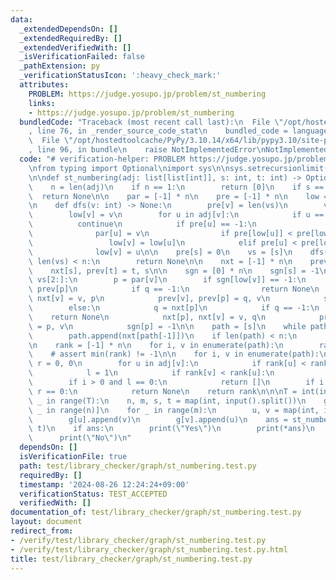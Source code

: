 ```yaml
---
data:
  _extendedDependsOn: []
  _extendedRequiredBy: []
  _extendedVerifiedWith: []
  _isVerificationFailed: false
  _pathExtension: py
  _verificationStatusIcon: ':heavy_check_mark:'
  attributes:
    PROBLEM: https://judge.yosupo.jp/problem/st_numbering
    links:
    - https://judge.yosupo.jp/problem/st_numbering
  bundledCode: "Traceback (most recent call last):\n  File \"/opt/hostedtoolcache/PyPy/3.10.14/x64/lib/pypy3.10/site-packages/onlinejudge_verify/documentation/build.py\"\
    , line 76, in _render_source_code_stat\n    bundled_code = language.bundle(\n\
    \  File \"/opt/hostedtoolcache/PyPy/3.10.14/x64/lib/pypy3.10/site-packages/onlinejudge_verify/languages/python.py\"\
    , line 96, in bundle\n    raise NotImplementedError\nNotImplementedError\n"
  code: "# verification-helper: PROBLEM https://judge.yosupo.jp/problem/st_numbering\n\
    \nfrom typing import Optional\nimport sys\n\nsys.setrecursionlimit(1_000_000)\n\
    \n\ndef st_numbering(adj: list[list[int]], s: int, t: int) -> Optional[list[int]]:\n\
    \    n = len(adj)\n    if n == 1:\n        return [0]\n    if s == t:\n      \
    \  return None\n\n    par = [-1] * n\n    pre = [-1] * n\n    low = [-1] * n\n\
    \n    def dfs(v: int) -> None:\n        pre[v] = len(vs)\n        vs.append(v)\n\
    \        low[v] = v\n        for u in adj[v]:\n            if u == v:\n      \
    \          continue\n            if pre[u] == -1:\n                dfs(u)\n  \
    \              par[u] = v\n                if pre[low[u]] < pre[low[v]]:\n   \
    \                 low[v] = low[u]\n            elif pre[u] < pre[low[v]]:\n  \
    \              low[v] = u\n\n    pre[s] = 0\n    vs = [s]\n    dfs(t)\n    if\
    \ len(vs) < n:\n        return None\n\n    nxt = [-1] * n\n    prev = [0] * n\n\
    \    nxt[s], prev[t] = t, s\n\n    sgn = [0] * n\n    sgn[s] = -1\n    for v in\
    \ vs[2:]:\n        p = par[v]\n        if sgn[low[v]] == -1:\n            q =\
    \ prev[p]\n            if q == -1:\n                return None\n            nxt[q],\
    \ nxt[v] = v, p\n            prev[v], prev[p] = q, v\n            sgn[p] = 1\n\
    \        else:\n            q = nxt[p]\n            if q == -1:\n            \
    \    return None\n            nxt[p], nxt[v] = v, q\n            prev[v], prev[q]\
    \ = p, v\n            sgn[p] = -1\n\n    path = [s]\n    while path[-1] != t:\n\
    \        path.append(nxt[path[-1]])\n    if len(path) < n:\n        return None\n\
    \n    rank = [-1] * n\n    for i, v in enumerate(path):\n        rank[v] = i\n\
    \    # assert min(rank) != -1\n\n    for i, v in enumerate(path):\n        l,\
    \ r = 0, 0\n        for u in adj[v]:\n            if rank[u] < rank[v]:\n    \
    \            l = 1\n            if rank[v] < rank[u]:\n                r = 1\n\
    \        if i > 0 and l == 0:\n            return []\n        if i < n - 1 and\
    \ r == 0:\n            return None\n    return rank\n\n\nT = int(input())\nfor\
    \ _ in range(T):\n    n, m, s, t = map(int, input().split())\n    g = [[] for\
    \ _ in range(n)]\n    for _ in range(m):\n        u, v = map(int, input().split())\n\
    \        g[u].append(v)\n        g[v].append(u)\n    ans = st_numbering(g, s,\
    \ t)\n    if ans:\n        print(\"Yes\")\n        print(*ans)\n    else:\n  \
    \      print(\"No\")\n"
  dependsOn: []
  isVerificationFile: true
  path: test/library_checker/graph/st_numbering.test.py
  requiredBy: []
  timestamp: '2024-08-26 12:24:24+09:00'
  verificationStatus: TEST_ACCEPTED
  verifiedWith: []
documentation_of: test/library_checker/graph/st_numbering.test.py
layout: document
redirect_from:
- /verify/test/library_checker/graph/st_numbering.test.py
- /verify/test/library_checker/graph/st_numbering.test.py.html
title: test/library_checker/graph/st_numbering.test.py
---
```

